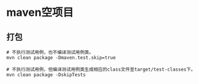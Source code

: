 # maven空项目
## 打包
```
# 不执行测试用例，也不编译测试用例类。
mvn clean package -Dmaven.test.skip=true
```
```
# 不执行测试用例，但编译测试用例类生成相应的class文件至target/test-classes下。
mvn clean package -DskipTests
```